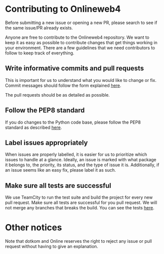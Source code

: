 Contributing to Onlineweb4
==========================

Before submitting a new issue or opening a new PR, please search to see if the same issue/PR already exists.

Anyone are free to contribute to the Onlineweb4 repository. We want to keep it as easy as possible to contribute
changes that get things working in your environment. There are a few guidelines that we need contributors to follow
to keep track of everything.

Write informative commits and pull requests
-------------------------------------------

This is important for us to understand what you would like to change or fix. Commit messages should follow the form explained
[here](https://robots.thoughtbot.com/5-useful-tips-for-a-better-commit-message).

The pull requests should be as detailed as possible.

Follow the PEP8 standard
------------------------

If you do changes to the Python code base, please follow the PEP8 standard as described
[here](https://www.python.org/dev/peps/pep-0008/).

Label issues appropriately
--------------------------

When issues are properly labelled, it is easier for us to prioritize which issues to handle at a glance.
Ideally, an issue is marked with what package it belongs to, the priority, its status, and the type of issue it is.
Additionally, if an issue seems like an easy fix, please label it as such.

Make sure all tests are successful
----------------------------------

We use TeamCity to run the test suite and build the project for every new pull request. Make sure all tests are
successful for you pull request. We will not merge any branches that breaks the build. You can see the tests
[here](https://online.ntnu.no/tc/).

Other notices
=============

Note that dotkom and Online reserves the right to reject any issue or pull request without having to give an explanation.
